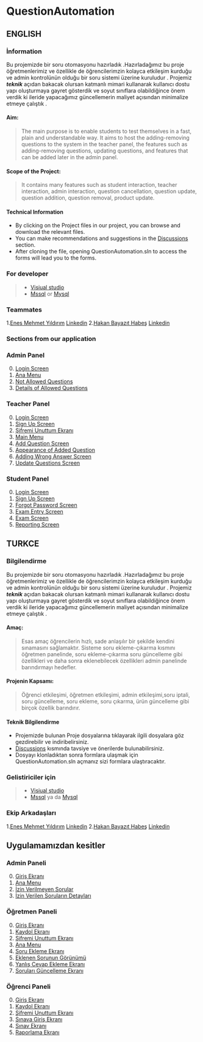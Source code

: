 # QuestionAutomation
## ENGLISH
### İnformation
Bu projemizde bir soru otomasyonu hazırladık .Hazırladağımız bu proje öğretmenlerimiz ve özellikle de öğrencilerimzin kolayca etkileşim kurduğu ve  admin kontrolünün olduğu bir soru sistemi üzerine kuruludur . Projemiz ***teknik*** açıdan bakacak olursan katmanlı mimari kullanarak kullanıcı dostu yapı oluşturmaya gayret gösterdik ve soyut sınıflara olabildiğince önem verdik ki ileride yapacağımız güncellemerin maliyet açısından minimalize etmeye çalıştık . 

#### **Aim:**
> The main purpose is to enable students to test themselves in a fast, plain and understandable way. It aims to host the adding-removing questions to the system in the teacher panel, the features such as adding-removing questions, updating questions, and features that can be added later in the admin panel.


#### **Scope of the Project:**
>It contains many features such as student interaction, teacher interaction, admin interaction, question cancellation, question update, question addition, question removal, product update.

#### Technical Information
+ By clicking on the Project files in our project, you can browse and download the relevant files.
+ You can make recommendations and suggestions in the [Discussions](https://github.com/mehmet5643/OrderAutomation/discussions) section.
+ After cloning the file, opening QuestionAutomation.sln to access the forms will lead you to the forms.

### For developer
> + [Visiual studio](https://visualstudio.microsoft.com/tr/downloads/) 
> + [Mssql](https://www.microsoft.com/tr-tr/sql-server/sql-server-downloads) or [Mysql](https://dev.mysql.com/downloads/installer/)

### Teammates
1.[Enes Mehmet Yıldırım](https://github.com/EnesMehmet1) [Linkedin](https://www.linkedin.com/in/enes-mehmet-y%C4%B1ld%C4%B1r%C4%B1m-74b8701bb/)
2.[Hakan Bayazıt Habeş](https://github.com/HakanBayazitHabes) [Linkedin](https://www.linkedin.com/in/hakan-bayaz%C4%B1t-habe%C5%9F-157844221/)

### Sections from our application

### Admin Panel
 
0.  [Login Screen](https://i.hizliresim.com/91tpqh9.jpg)
1.  [Ana Menu](https://i.hizliresim.com/4zxjte9.jpg)
2.  [Not Allowed Questions](https://i.hizliresim.com/9rkw7hn.jpg)
3.  [Details of Allowed Questions](https://i.hizliresim.com/sft4cnh.jpg)

### Teacher Panel

0.  [Login Screen](https://i.hizliresim.com/hths53w.jpg)
1.  [Sign Up Screen](https://i.hizliresim.com/jpu0w1m.jpg)
2.  [Şifremi Unuttum Ekranı](https://i.hizliresim.com/ki4qlkf.jpg)
3.  [Main Menu](https://i.hizliresim.com/cdd4ijh.jpg)
4.  [Add Question Screen](https://i.hizliresim.com/rfqtyvh.jpg)
5.  [Appearance of Added Question](https://i.hizliresim.com/a4ey3im.jpg)
6.  [Adding Wrong Answer Screen](https://i.hizliresim.com/rkk80hd.jpg)
7.  [Update Questions Screen](https://i.hizliresim.com/4v0jwl5.jpg)

### Student Panel

0.  [Login Screen](https://i.hizliresim.com/s0xhw0g.jpg)
1.  [Sign Up Screen](https://i.hizliresim.com/mpy5bea.jpg)
2.  [Forgot Password Screen](https://i.hizliresim.com/e6pdwye.jpg)
3.  [Exam Entry Screen](https://i.hizliresim.com/7bujgg2.jpg)
4.  [Exam Screen](https://i.hizliresim.com/bltzgso.jpg)
5.  [Reporting Screen](https://i.hizliresim.com/jsgy2mb.jpg)




## TURKCE
### Bilgilendirme
Bu projemizde bir soru otomasyonu hazırladık .Hazırladağımız bu proje öğretmenlerimiz ve özellikle de öğrencilerimzin kolayca etkileşim kurduğu ve  admin kontrolünün olduğu bir soru sistemi üzerine kuruludur . Projemiz ***teknik*** açıdan bakacak olursan katmanlı mimari kullanarak kullanıcı dostu yapı oluşturmaya gayret gösterdik ve soyut sınıflara olabildiğince önem verdik ki ileride yapacağımız güncellemerin maliyet açısından minimalize etmeye çalıştık . 

#### **Amaç:** 
> Esas amaç öğrencilerin hızlı, sade anlaşılır bir şekilde kendini sınamasını sağlamaktır. Sisteme soru ekleme-çıkarma kısmını öğretmen panelinde, soru ekleme-çıkarma soru güncelleme gibi özellikleri ve daha sonra eklenebilecek özellikleri admin panelinde barındırmayı hedefler.

#### **Projenin Kapsamı:** 
>Öğrenci etkileşimi, öğretmen etkileşimi, admin etkileşimi,soru iptali, soru güncelleme, soru ekleme, soru çıkarma, ürün güncelleme gibi birçok özellik barındırır.

#### Teknik Bilgilendirme
+ Projemizde bulunan Proje dosyalarına tıklayarak ilgili dosyalara göz gezdirebilir ve indiribelirsiniz.
+ [Discussions](https://github.com/mehmet5643/OrderAutomation/discussions) kısmında tavsiye ve önerilerde bulunabilirsiniz.
+ Dosyayı klonladıktan sonra formlara ulaşmak için QuestionAutomation.sln açmanız sizi formlara ulaştıracaktır.

### Gelistiriciler için
> + [Visiual studio](https://visualstudio.microsoft.com/tr/downloads/) 
> + [Mssql](https://www.microsoft.com/tr-tr/sql-server/sql-server-downloads) ya da [Mysql](https://dev.mysql.com/downloads/installer/)


### Ekip Arkadaşları
1.[Enes Mehmet Yıldırım](https://github.com/EnesMehmet1) [Linkedin](https://www.linkedin.com/in/enes-mehmet-y%C4%B1ld%C4%B1r%C4%B1m-74b8701bb/)
2.[Hakan Bayazıt Habeş](https://github.com/HakanBayazitHabes) [Linkedin](https://www.linkedin.com/in/hakan-bayaz%C4%B1t-habe%C5%9F-157844221/)

## Uygulamamızdan kesitler
 
 ### Admin Paneli
 
0.  [Giriş Ekranı](https://i.hizliresim.com/91tpqh9.jpg)
1.  [Ana Menu](https://i.hizliresim.com/4zxjte9.jpg)
2.  [İzin Verilmeyen Sorular](https://i.hizliresim.com/9rkw7hn.jpg)
3.  [İzin Verilen Soruların Detayları](https://i.hizliresim.com/sft4cnh.jpg)

### Öğretmen Paneli

0.  [Giriş Ekranı](https://i.hizliresim.com/hths53w.jpg)
1.  [Kaydol Ekranı](https://i.hizliresim.com/jpu0w1m.jpg)
2.  [Şifremi Unuttum Ekranı](https://i.hizliresim.com/ki4qlkf.jpg)
3.  [Ana Menu](https://i.hizliresim.com/cdd4ijh.jpg)
4.  [Soru Ekleme Ekranı](https://i.hizliresim.com/rfqtyvh.jpg)
5.  [Eklenen Sorunun Görünümü](https://i.hizliresim.com/a4ey3im.jpg)
6.  [Yanlış Cevap Ekleme Ekranı](https://i.hizliresim.com/rkk80hd.jpg)
7.  [Soruları Güncelleme Ekranı](https://i.hizliresim.com/4v0jwl5.jpg)

### Öğrenci Paneli

0.  [Giriş Ekranı](https://i.hizliresim.com/s0xhw0g.jpg)
1.  [Kaydol Ekranı](https://i.hizliresim.com/mpy5bea.jpg)
2.  [Şifremi Unuttum Ekranı](https://i.hizliresim.com/e6pdwye.jpg)
3.  [Sınava Giriş Ekranı](https://i.hizliresim.com/7bujgg2.jpg)
4.  [Sınav Ekranı](https://i.hizliresim.com/bltzgso.jpg)
5.  [Raporlama Ekranı](https://i.hizliresim.com/jsgy2mb.jpg)








